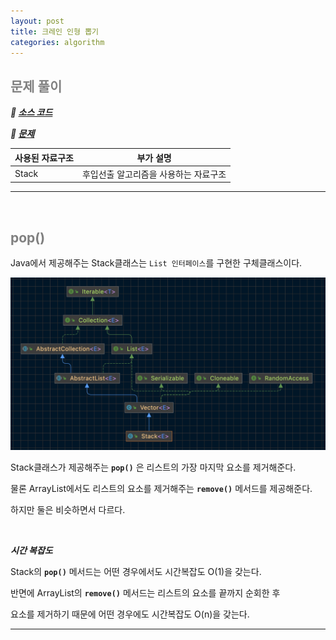```yaml
---
layout: post
title: 크레인 인형 뽑기
categories: algorithm
---
```


## <span style="color:gray">문제 풀이</span>

***🔖 [소스 코드](https://github.com/Gilbert9172/coding-test/blob/main/programmers/levelOne/quiz05.java)***

***🔖 [문제](https://school.programmers.co.kr/learn/courses/30/lessons/64061)***

|사용된 자료구조|부가 설명|
|---------------|---------|
|Stack|후입선출 알고리즘을 사용하는 자료구조| 

---

<br>

## <span style="color:gray">pop()</span>

Java에서 제공해주는 Stack클래스는 `List 인터페이스`를 구현한 구체클래스이다.

<img src="/assets/img/codingTest/stack.png">

Stack클래스가 제공해주는 **`pop()`** 은 리스트의 가장 마지막 요소를 제거해준다.

물론 ArrayList에서도 리스트의 요소를 제거해주는 **`remove()`** 메서드를 제공해준다.

하지만 둘은 비슷하면서 다르다. 

<br>

***시간 복잡도***

Stack의 **`pop()`** 메서드는 어떤 경우에서도 시간복잡도 O(1)을 갖는다.

반면에 ArrayList의 **`remove()`** 메서드는 리스트의 요소를 끝까지 순회한 후 

요소를 제거하기 때문에 어떤 경우에도 시간복잡도 O(n)을 갖는다.

---